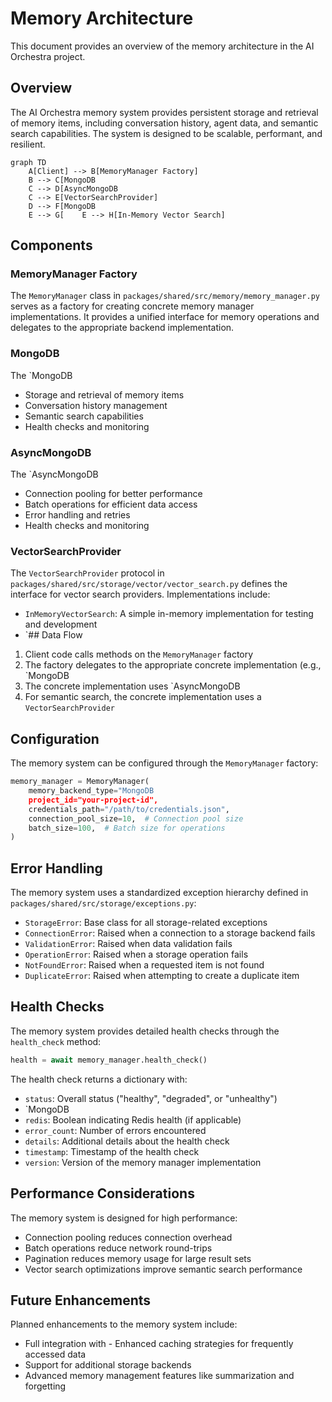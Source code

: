 # Memory Architecture

This document provides an overview of the memory architecture in the AI Orchestra project.

## Overview

The AI Orchestra memory system provides persistent storage and retrieval of memory items, including conversation history, agent data, and semantic search capabilities. The system is designed to be scalable, performant, and resilient.

```mermaid
graph TD
    A[Client] --> B[MemoryManager Factory]
    B --> C[MongoDB
    C --> D[AsyncMongoDB
    C --> E[VectorSearchProvider]
    D --> F[MongoDB
    E --> G[    E --> H[In-Memory Vector Search]
```

## Components

### MemoryManager Factory

The `MemoryManager` class in `packages/shared/src/memory/memory_manager.py` serves as a factory for creating concrete memory manager implementations. It provides a unified interface for memory operations and delegates to the appropriate backend implementation.

### MongoDB

The `MongoDB

- Storage and retrieval of memory items
- Conversation history management
- Semantic search capabilities
- Health checks and monitoring

### AsyncMongoDB

The `AsyncMongoDB

- Connection pooling for better performance
- Batch operations for efficient data access
- Error handling and retries
- Health checks and monitoring

### VectorSearchProvider

The `VectorSearchProvider` protocol in `packages/shared/src/storage/vector/vector_search.py` defines the interface for vector search providers. Implementations include:

- `InMemoryVectorSearch`: A simple in-memory implementation for testing and development
- `## Data Flow

1. Client code calls methods on the `MemoryManager` factory
2. The factory delegates to the appropriate concrete implementation (e.g., `MongoDB
3. The concrete implementation uses `AsyncMongoDB
4. For semantic search, the concrete implementation uses a `VectorSearchProvider`

## Configuration

The memory system can be configured through the `MemoryManager` factory:

```python
memory_manager = MemoryManager(
    memory_backend_type="MongoDB
    project_id="your-project-id",
    credentials_path="/path/to/credentials.json",
    connection_pool_size=10,  # Connection pool size
    batch_size=100,  # Batch size for operations
)
```

## Error Handling

The memory system uses a standardized exception hierarchy defined in `packages/shared/src/storage/exceptions.py`:

- `StorageError`: Base class for all storage-related exceptions
- `ConnectionError`: Raised when a connection to a storage backend fails
- `ValidationError`: Raised when data validation fails
- `OperationError`: Raised when a storage operation fails
- `NotFoundError`: Raised when a requested item is not found
- `DuplicateError`: Raised when attempting to create a duplicate item

## Health Checks

The memory system provides detailed health checks through the `health_check` method:

```python
health = await memory_manager.health_check()
```

The health check returns a dictionary with:

- `status`: Overall status ("healthy", "degraded", or "unhealthy")
- `MongoDB
- `redis`: Boolean indicating Redis health (if applicable)
- `error_count`: Number of errors encountered
- `details`: Additional details about the health check
- `timestamp`: Timestamp of the health check
- `version`: Version of the memory manager implementation

## Performance Considerations

The memory system is designed for high performance:

- Connection pooling reduces connection overhead
- Batch operations reduce network round-trips
- Pagination reduces memory usage for large result sets
- Vector search optimizations improve semantic search performance

## Future Enhancements

Planned enhancements to the memory system include:

- Full integration with - Enhanced caching strategies for frequently accessed data
- Support for additional storage backends
- Advanced memory management features like summarization and forgetting
